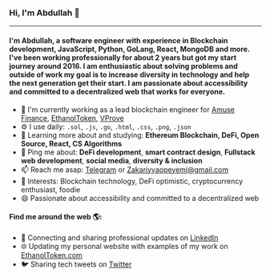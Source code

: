 ### Hi, I'm Abdullah 👋
---

####  I'm Abdullah, a software engineer with experience in Blockchain development, JavaScript, Python, GoLang, React, MongoDB and more. I've been working professionally for about 2 years but got my start journey around 2016. I am enthusiastic about solving problems and outside of work my goal is to increase diversity in technology and help the next generation get their start. I am passionate about accessibility and committed to a decentralized web that works for everyone.

- 🏢 I'm currently working as a lead blockchain engineer for <a href="http://amuse.finance/">Amuse Finance</a>, <a href="https://ethanoltoken.com/">EthanolToken</a>, <a href="https://vprove.io/">VProve</a>
- ⚙️ I use daily: `.sol`, `.js`, `.go`, `.html`, `.css`,  `.png`, `.json`
- 🌱 Learning more about and studying: **Ethereum Blockchain, DeFi, Open Source, React, CS Algorithms**
- 💬 Ping me about: **DeFi development**, **smart contract design**, **Fullstack web development**, **social media**, **diversity & inclusion**
- 📫 Reach me asap: <a href="https://t.me/DragonTrybe">Telegram</a> or Zakariyyaopeyemi@gmail.com
- 💜 Interests: Blockchain technology, DeFi optimistic, cryptocurrency enthusiast, foodie
- 😄 Passionate about accessibility and committed to a decentralized web

#### Find me around the web 🌎:
- 💼 Connecting and sharing professional updates on <a href="https://www.linkedin.com/in/abdullah-zakarriya-ba58961aa/">LinkedIn</a>
- 🌐 Updating my personal website with examples of my work on <a href="https://ethanoltoken.com/">EthanolToken.com</a>
- 🐦 Sharing tech tweets on <a href="https://twitter.com/Dev_DragonLord/">Twitter</a>
